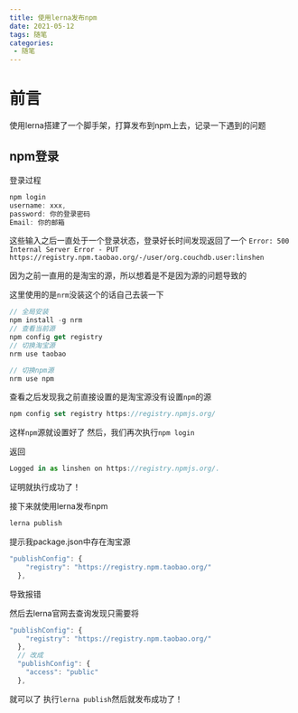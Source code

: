 ```yaml
---
title: 使用lerna发布npm
date: 2021-05-12
tags: 随笔
categories: 
 - 随笔
---
```


# 前言

使用lerna搭建了一个脚手架，打算发布到npm上去，记录一下遇到的问题
## npm登录
登录过程
```javascript
npm login
username: xxx,
password: 你的登录密码
Email: 你的邮箱
```
这些输入之后一直处于一个登录状态，登录好长时间发现返回了一个
```Error: 500 Internal Server Error - PUT https://registry.npm.taobao.org/-/user/org.couchdb.user:linshen```

因为之前一直用的是淘宝的源，所以想着是不是因为源的问题导致的

这里使用的是```nrm```没装这个的话自己去装一下

```javascript
// 全局安装
npm install -g nrm
// 查看当前源
npm config get registry
// 切换淘宝源
nrm use taobao

// 切换npm源
nrm use npm
```
查看之后发现我之前直接设置的是淘宝源没有设置```npm```的源

```javascript
npm config set registry https://registry.npmjs.org/
```
这样```npm```源就设置好了
然后，我们再次执行```npm login```

返回
```javascript
Logged in as linshen on https://registry.npmjs.org/.
```
证明就执行成功了！

接下来就使用lerna发布npm

```js
lerna publish
```
提示我package.json中存在淘宝源

```javascript
"publishConfig": {
    "registry": "https://registry.npm.taobao.org/"
  },
```
导致报错

然后去lerna官网去查询发现只需要将
```javascript
"publishConfig": {
    "registry": "https://registry.npm.taobao.org/"
  },
  // 改成
  "publishConfig": {
    "access": "public"
  },
```
就可以了
执行```lerna publish```然后就发布成功了！

